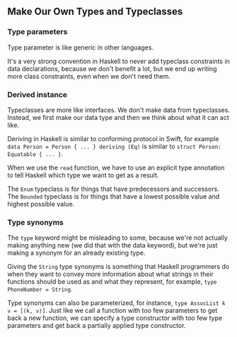 ## Make Our Own Types and Typeclasses

### Type parameters
Type parameter is like generic in other languages.

It's a very strong convention in Haskell to never add typeclass constraints in data declarations,
because we don't benefit a lot, but we end up writing more class constraints, even when we don't need them. 

### Derived instance
Typeclasses are more like interfaces. We don't make data from typeclasses. Instead, we first make our data type and then we think about what it can act like.

Deriving in Haskell is similar to conforming protocol in Swift, for example `data Person = Person { ... } deriving (Eq)` is similar to `struct Person: Equatable { ... }`.

When we use the `read` function, we have to use an explicit type annotation to tell Haskell which type we want to get as a result.

The `Enum` typeclass is for things that have predecessors and successors. The `Bounded` typeclass is for things that have a lowest possible value and highest possible value.

### Type synonyms
The `type` keyword might be misleading to some, because we're not actually making anything new (we did that with the data keyword), but we're just making a synonym for an already existing type.

Giving the `String` type synonyms is something that Haskell programmers do when they want to convey more information about what strings in their functions should be used as and what they represent, for example, `type PhoneNumber = String`.

Type synonyms can also be parameterized, for instance, `type AssocList k v = [(k, v)]`. Just like we call a function with too few parameters to get back a new function, we can specify a type constructor with too few type parameters and get back a partially applied type constructor. 